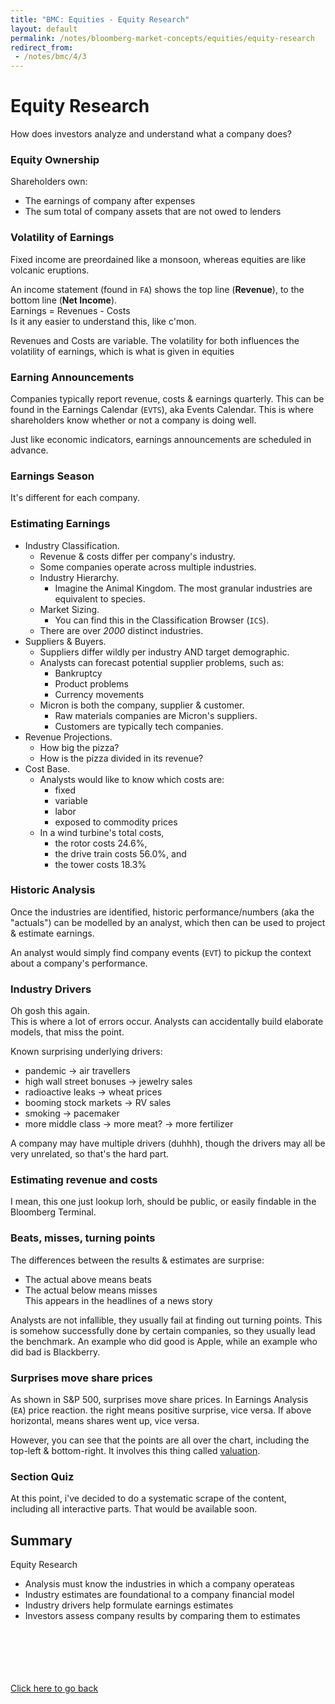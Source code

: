 ```yaml
---
title: "BMC: Equities - Equity Research"
layout: default
permalink: /notes/bloomberg-market-concepts/equities/equity-research
redirect_from:
 - /notes/bmc/4/3
---
```


# Equity Research
How does investors analyze and understand what a company does?

### Equity Ownership
Shareholders own:
- The earnings of company after expenses
- The sum total of company assets that are not owed to lenders

### Volatility of Earnings
Fixed income are preordained like a monsoon, whereas equities are like volcanic eruptions. 

An income statement (found in `FA`) shows the top line (**Revenue**), to the bottom line (**Net Income**).  
Earnings = Revenues - Costs  
Is it any easier to understand this, like c'mon. 

Revenues and Costs are variable. The volatility for both influences the volatility of earnings, which is what is given in equities

### Earning Announcements
Companies typically report revenue, costs & earnings quarterly. This can be found in the Earnings Calendar (`EVTS`), aka Events Calendar. This is where shareholders know whether or not a company is doing well. 

Just like economic indicators, earnings announcements are scheduled in advance. 

### Earnings Season
It's different for each company.

### Estimating Earnings
- Industry Classification. 
	- Revenue & costs differ per company's industry. 
	- Some companies operate across multiple industries. 
	- Industry Hierarchy. 
		- Imagine the Animal Kingdom. The most granular industries are equivalent to species. 
	- Market Sizing. 
		- You can find this in the Classification Browser (`ICS`). 
	- There are over _2000_ distinct industries. 
- Suppliers & Buyers. 
	- Suppliers differ wildly per industry AND target demographic. 
	- Analysts can forecast potential supplier problems, such as:
		- Bankruptcy
		- Product problems
		- Currency movements
	- Micron is both the company, supplier & customer. 
		- Raw materials companies are Micron's suppliers. 
		- Customers are typically tech companies. 
- Revenue Projections. 
	- How big the pizza? 
	- How is the pizza divided in its revenue? 
- Cost Base. 
	- Analysts would like to know which costs are:
		- fixed
		- variable
		- labor
		- exposed to commodity prices
	- In a wind turbine's total costs, 
		- the rotor costs 24.6%, 
		- the drive train costs 56.0%, and
		- the tower costs 18.3%

### Historic Analysis
Once the industries are identified, historic performance/numbers (aka the "actuals") can be modelled by an analyst, which then can be used to project & estimate earnings. 

An analyst would simply find company events (`EVT`) to pickup the context about a company's performance. 

### Industry Drivers
Oh gosh this again.  
This is where a lot of errors occur. Analysts can accidentally build elaborate models, that miss the point. 

Known surprising underlying drivers:
- pandemic -> air travellers
- high wall street bonuses -> jewelry sales
- radioactive leaks -> wheat prices
- booming stock markets -> RV sales
- smoking -> pacemaker
- more middle class -> more meat? -> more fertilizer

A company may have multiple drivers (duhhh), though the drivers may all be very unrelated, so that's the hard part. 

### Estimating revenue and costs
I mean, this one just lookup lorh, should be public, or easily findable in the Bloomberg Terminal. 

### Beats, misses, turning points
The differences between the results & estimates are surprise:
- The actual above means beats
- The actual below means misses  
This appears in the headlines of a news story

Analysts are not infallible, they usually fail at finding out turning points. This is somehow successfully done by certain companies, so they usually lead the benchmark. An example who did good is Apple, while an example who did bad is Blackberry. 

### Surprises move share prices
As shown in S&P 500, surprises move share prices. In Earnings Analysis (`EA`) price reaction. the right means positive surprise, vice versa. If above horizontal, means shares went up, vice versa. 

However, you can see that the points are all over the chart, including the top-left & bottom-right. It involves this thing called [valuation](/notes/bmc/4/3). 

### Section Quiz
At this point, i've decided to do a systematic scrape of the content, including all interactive parts. That would be available soon. 

## Summary
Equity Research
- Analysis must know the industries in which a company operateas
- Industry estimates are foundational to a company financial model
- Industry drivers help formulate earnings estimates 
- Investors assess company results by comparing them to estimates 



<br><br><br><br><br>
[Click here to go back](..)